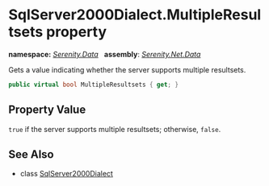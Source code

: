 # SqlServer2000Dialect.MultipleResultsets property
**namespace:** *[Serenity.Data](../../README.md#serenity.data-namespace)*   **assembly**: *[Serenity.Net.Data](../../README.md)*

Gets a value indicating whether the server supports multiple resultsets.

```csharp
public virtual bool MultipleResultsets { get; }
```

## Property Value

`true` if the server supports multiple resultsets; otherwise, `false`.

## See Also

* class [SqlServer2000Dialect](../SqlServer2000Dialect.md)